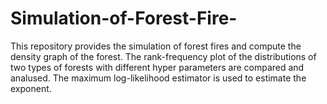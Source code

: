 # Simulation-of-Forest-Fire-
This repository provides the simulation of forest fires and compute the density graph of the forest. The rank-frequency plot of the distributions of two types of forests with different hyper parameters are compared and analused. The maximum log-likelihood estimator is used to estimate the exponent.
